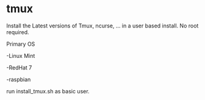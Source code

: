 # tmux
Install the Latest versions of Tmux, ncurse, ... in a user based install.  No root required.


Primary OS 

  -Linux Mint

  -RedHat 7

  -raspbian
  
  
  run install_tmux.sh as basic user.  

